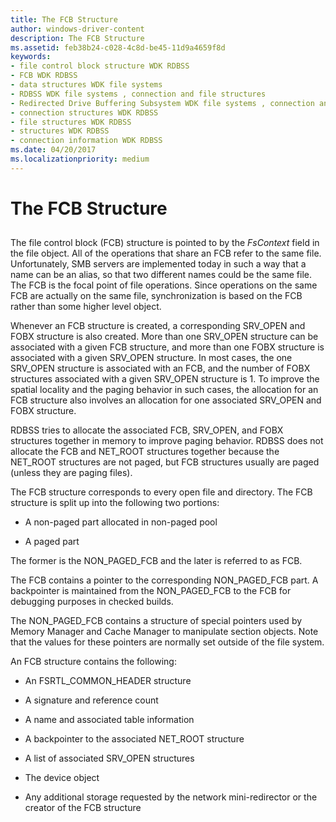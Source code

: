```yaml
---
title: The FCB Structure
author: windows-driver-content
description: The FCB Structure
ms.assetid: feb38b24-c028-4c8d-be45-11d9a4659f8d
keywords:
- file control block structure WDK RDBSS
- FCB WDK RDBSS
- data structures WDK file systems
- RDBSS WDK file systems , connection and file structures
- Redirected Drive Buffering Subsystem WDK file systems , connection and file structures
- connection structures WDK RDBSS
- file structures WDK RDBSS
- structures WDK RDBSS
- connection information WDK RDBSS
ms.date: 04/20/2017
ms.localizationpriority: medium
---
```


# The FCB Structure


## <span id="ddk_the_fcb_structure_if"></span><span id="DDK_THE_FCB_STRUCTURE_IF"></span>


The file control block (FCB) structure is pointed to by the *FsContext* field in the file object. All of the operations that share an FCB refer to the same file. Unfortunately, SMB servers are implemented today in such a way that a name can be an alias, so that two different names could be the same file. The FCB is the focal point of file operations. Since operations on the same FCB are actually on the same file, synchronization is based on the FCB rather than some higher level object.

Whenever an FCB structure is created, a corresponding SRV\_OPEN and FOBX structure is also created. More than one SRV\_OPEN structure can be associated with a given FCB structure, and more than one FOBX structure is associated with a given SRV\_OPEN structure. In most cases, the one SRV\_OPEN structure is associated with an FCB, and the number of FOBX structures associated with a given SRV\_OPEN structure is 1. To improve the spatial locality and the paging behavior in such cases, the allocation for an FCB structure also involves an allocation for one associated SRV\_OPEN and FOBX structure.

RDBSS tries to allocate the associated FCB, SRV\_OPEN, and FOBX structures together in memory to improve paging behavior. RDBSS does not allocate the FCB and NET\_ROOT structures together because the NET\_ROOT structures are not paged, but FCB structures usually are paged (unless they are paging files).

The FCB structure corresponds to every open file and directory. The FCB structure is split up into the following two portions:

-   A non-paged part allocated in non-paged pool

-   A paged part

The former is the NON\_PAGED\_FCB and the later is referred to as FCB.

The FCB contains a pointer to the corresponding NON\_PAGED\_FCB part. A backpointer is maintained from the NON\_PAGED\_FCB to the FCB for debugging purposes in checked builds.

The NON\_PAGED\_FCB contains a structure of special pointers used by Memory Manager and Cache Manager to manipulate section objects. Note that the values for these pointers are normally set outside of the file system.

An FCB structure contains the following:

-   An FSRTL\_COMMON\_HEADER structure

-   A signature and reference count

-   A name and associated table information

-   A backpointer to the associated NET\_ROOT structure

-   A list of associated SRV\_OPEN structures

-   The device object

-   Any additional storage requested by the network mini-redirector or the creator of the FCB structure

 

 




